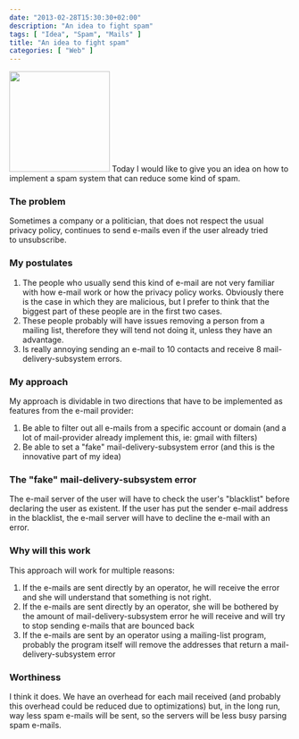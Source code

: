 ```yaml
---
date: "2013-02-28T15:30:30+02:00"
description: "An idea to fight spam"
tags: [ "Idea", "Spam", "Mails" ]
title: "An idea to fight spam"
categories: [ "Web" ]
---
```

<img class="alignleft" alt="" src="http://pagliaro-udine.blogautore.repubblica.it/files/2012/12/spam.jpeg" width="180" height="180" />
Today I would like to give you an idea on how to implement a spam system that can reduce some kind of spam.

### The problem
Sometimes a company or a politician, that does not respect the usual privacy policy, continues to send e-mails even if the user already tried to unsubscribe.

### My postulates 
1. The people who usually send this kind of e-mail are not very familiar with how e-mail work or how the privacy policy works. Obviously there is the case in which they are malicious, but I prefer to think that the biggest part of these people are in the first two cases.
2. These people probably will have issues removing a person from a mailing list, therefore they will tend not doing it, unless they have an advantage.
3. Is really annoying sending an e-mail to 10 contacts and receive 8 mail-delivery-subsystem errors.

### My approach
My approach is dividable in two directions that have to be implemented as features from the e-mail provider:

1. Be able to filter out all e-mails from a specific account or domain (and a lot of mail-provider already implement this, ie: gmail with filters)
2. Be able to set a "fake" mail-delivery-subsystem error (and this is the innovative part of my idea)

### The "fake" mail-delivery-subsystem error
The e-mail server of the user will have to check the user's "blacklist" before declaring the user as existent. If the user has put the sender e-mail address in the blacklist, the e-mail server will have to decline the e-mail with an error.

### Why will this work
This approach will work for multiple reasons:

1. If the e-mails are sent directly by an operator, he will receive the error and she will understand that something is not right.
2. If the e-mails are sent directly by an operator, she will be bothered by the amount of mail-delivery-subsystem error he will receive and will try to stop sending e-mails that are bounced back
3. If the e-mails are sent by an operator using a mailing-list program, probably the program itself will remove the addresses that return a mail-delivery-subsystem error

### Worthiness
I think it does. We have an overhead for each mail received (and probably this overhead could be reduced due to optimizations) but, in the long run, way less spam e-mails will be sent, so the servers will be less busy parsing spam e-mails.
